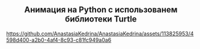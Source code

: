 ﻿<h2 align="center">Анимация на Python с использованем библиотеки Turtle</h2>

https://github.com/AnastasiaKedrina/AnastasiaKedrina/assets/113825953/4598d400-a2b0-4af4-8c93-c81fc949a0a6

